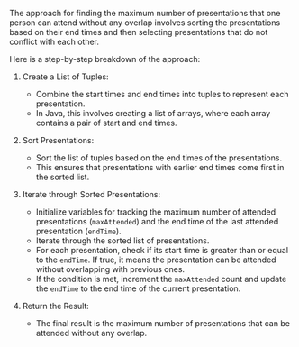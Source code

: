 The approach for finding the maximum number of presentations that one person can attend without any overlap involves sorting the presentations based on their end times and then selecting presentations that do not conflict with each other.

Here is a step-by-step breakdown of the approach:

1. Create a List of Tuples:
   - Combine the start times and end times into tuples to represent each presentation.
   - In Java, this involves creating a list of arrays, where each array contains a pair of start and end times.

2. Sort Presentations:
   - Sort the list of tuples based on the end times of the presentations.
   - This ensures that presentations with earlier end times come first in the sorted list.

3. Iterate through Sorted Presentations:
   - Initialize variables for tracking the maximum number of attended presentations (`maxAttended`) and the end time of the last attended presentation (`endTime`).
   - Iterate through the sorted list of presentations.
   - For each presentation, check if its start time is greater than or equal to the `endTime`. If true, it means the presentation can be attended without overlapping with previous ones.
   - If the condition is met, increment the `maxAttended` count and update the `endTime` to the end time of the current presentation.

4. Return the Result:
   - The final result is the maximum number of presentations that can be attended without any overlap.
